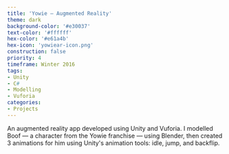 ```yaml
---
title: 'Yowie — Augmented Reality'
theme: dark
background-color: '#e30037'
text-color: '#ffffff'
hex-color: '#e61a4b'
hex-icon: 'yowiear-icon.png'
construction: false
priority: 4
timeframe: Winter 2016
tags:
- Unity
- C#
- Modelling
- Vuforia
categories:
- Projects
---
```

An augmented reality app developed using Unity and Vuforia. I modelled Boof — a character from the Yowie franchise — using Blender, then created 3 animations for him using Unity's animation tools: idle, jump, and backflip.
<!-- more -->
